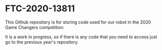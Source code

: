 # FTC-2020-13811
This Github repository is for storing code used for our robot in the 2020 Game Changers competition.

It is a work in progress, so if there is any code that you need to access just go to the previous year's repository.
